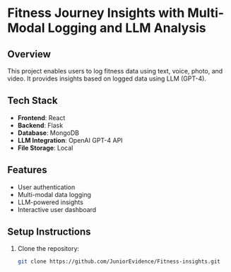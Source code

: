 # Fitness Journey Insights with Multi-Modal Logging and LLM Analysis

## Overview
This project enables users to log fitness data using text, voice, photo, and video. It provides insights based on logged data using LLM (GPT-4).

## Tech Stack
- **Frontend**: React
- **Backend**: Flask
- **Database**: MongoDB
- **LLM Integration**: OpenAI GPT-4 API
- **File Storage**:  Local

## Features
- User authentication
- Multi-modal data logging
- LLM-powered insights
- Interactive user dashboard

## Setup Instructions
1. Clone the repository:
   ```sh
   git clone https://github.com/JuniorEvidence/Fitness-insights.git
